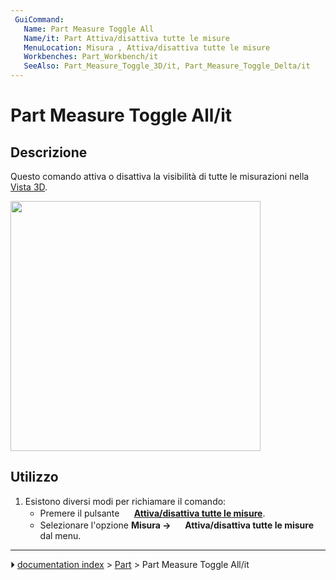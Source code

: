 ```yaml
---
 GuiCommand:
   Name: Part Measure Toggle All
   Name/it: Part Attiva/disattiva tutte le misure
   MenuLocation: Misura , Attiva/disattiva tutte le misure‏‎
   Workbenches: Part_Workbench/it
   SeeAlso: Part_Measure_Toggle_3D/it, Part_Measure_Toggle_Delta/it
---
```


# Part Measure Toggle All/it



## Descrizione

Questo comando attiva o disattiva la visibilità di tutte le misurazioni nella [Vista 3D](3D_view/it.md).

<img alt="" src=images/MeasureLinear3DandDelta1.PNG  style="width:400px;">



## Utilizzo

1.  Esistono diversi modi per richiamare il comando:
    -   Premere il pulsante **<img src="images/Part_Measure_Toggle_All.svg" width=16px> [Attiva/disattiva tutte le misure](Part_Measure_Toggle_All/it.md)**.
    -   Selezionare l\'opzione **Misura → <img src="images/Part_Measure_Toggle_All.svg" width=16px> Attiva/disattiva tutte le misure** dal menu.



---
⏵ [documentation index](../README.md) > [Part](Part_Workbench.md) > Part Measure Toggle All/it
